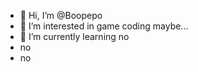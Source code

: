 - 👋 Hi, I’m @Boopepo
- 👀 I’m interested in game coding maybe...
- 🌱 I’m currently learning no
- no
- no
